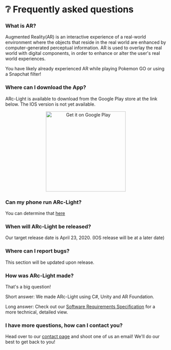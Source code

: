 # :grey_question: Frequently asked questions

### What is AR?
Augmented Reality(AR) is an interactive experience of a real-world environment where the objects that reside in the real world are enhanced by computer-generated perceptual information. AR is used to overlay the real world with digital components, in order to enhance or alter the user's real world experiences. 

You have likely already experienced AR while playing Pokemon GO or using a Snapchat filter!


### Where can I download the App?
ARc-Light is available to download from the Google Play store at the link below. The IOS version is not yet available.

<div align="center">

<a href='https://play.google.com/store/apps/details?id=com.ArcLight.ArcElectric&pcampaignid=pcampaignidMKT-Other-global-all-co-prtnr-py-PartBadge-Mar2515-1'><img alt='Get it on Google Play' src='https://play.google.com/intl/en_us/badges/static/images/badges/en_badge_web_generic.png' width="250"/></a>

</div>


### Can my phone run ARc-Light?
You can determine that [here](https://github.com/Lroes/ARc-Electric_Wiki/blob/master/Compatible-devices.md)


### When will ARc-Light be released?
Our target release date is April 23, 2020. (IOS release will be at a later date)


### Where can I report bugs?
This section will be updated upon release.


### How was ARc-Light made?
That's a big question!

Short answer: We made ARc-Light using C#, Unity and AR Foundation.

Long answer: Check out our [Software Requirements Specification](https://1drv.ms/w/s!Aouocz2JfuPagcEwvtEJoEqcvWnikQ?e=U78O9v) for a more technical, detailed view.


### I have more questions, how can I contact you?
Head over to our [contact page](https://github.com/Lroes/ARc-Electric_Wiki/blob/master/Who-we-are.md) and shoot one of us an email! We'll do our best to get back to you!
